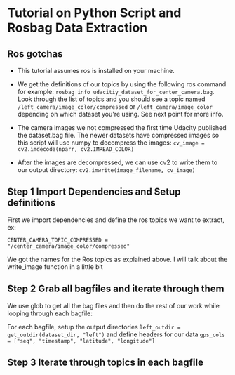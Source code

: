 # Tutorial on Python Script and Rosbag Data Extraction


## Ros gotchas

* This tutorial assumes ros is installed on your machine.

* We get the definitions of our topics by using the following ros command for example: `rosbag info udacitiy_dataset_for_center_camera.bag`. Look through the list of topics and you should see a topic named `/left_camera/image_color/compressed` or `/left_camera/image_color` depending on which dataset you're using. See next point for more info.

* The camera images we not compressed the first time Udacity published the dataset.bag file. The newer datasets have compressed images so this script will use numpy to decompress the images: `cv_image = cv2.imdecode(nparr, cv2.IMREAD_COLOR)`

* After the images are decompressed, we can use cv2 to write them to our output directory: `cv2.imwrite(image_filename, cv_image)`


## Step 1 Import Dependencies and Setup definitions

First we import dependencies and define the ros topics we want to extract, ex: 

`CENTER_CAMERA_TOPIC_COMPRESSED = "/center_camera/image_color/compressed"`

 We got the names for the Ros topics as explained above. I will talk about the write_image function in a little bit

## Step 2 Grab all bagfiles and iterate through them

We use glob to get all the bag files and then do the rest of our work while looping through each bagfile:

For each bagfile, setup the output directories 
`left_outdir = get_outdir(dataset_dir, "left")` and define headers for our data 
`gps_cols = ["seq", "timestamp", "latitude", "longitude"]`

## Step 3 Iterate through topics in each bagfile

